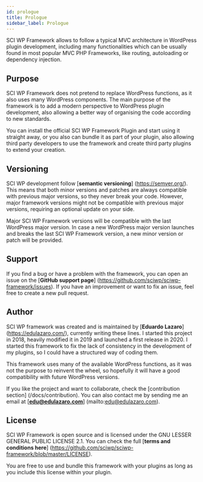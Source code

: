 ```yaml
---
id: prologue
title: Prologue
sidebar_label: Prologue
---
```


SCI WP Framework allows to follow a typical MVC architecture in WordPress plugin development, including many functionalities which can be usually found in most popular MVC PHP Frameworks, like routing, autoloading or dependency injection.

## Purpose

SCI WP Framework does not pretend to replace WordPress functions, as it also uses many WordPress components. The main purpose of the framework is to add a modern perspective to WordPress plugin development, also allowing a better way of organising the code according to new standards.

You can install the official SCI WP Framework Plugin and start using it straight away, or you also can bundle it as part of your plugin, also allowing third party developers to use the framework and create third party plugins to extend your creation.


## Versioning

SCI WP development follow [**semantic versioning**] (https://semver.org/). This means that both minor versions and patches are always compatible with previous major versions, so they never break your code. However, major framework versions might not be compatible with previous major versions, requiring an optional update on your side.

Major SCI WP Framework versions will be compatible with the last WordPress major version. In case a new WordPress major version launches and breaks the last SCI WP Framework version, a new minor version or patch will be provided.


## Support

If you find a bug or have a problem with the framework, you can open an issue on the [**GitHub support page**] (https://github.com/sciwp/sciwp-framework/issues). If you have an improvement or want to fix an issue, feel free to create a new pull request.

## Author

SCI WP framework was created and is maintained by [**Eduardo Lazaro**] (https://edulazaro.com/), currently writing these lines. I started this project in 2018, heavily modified it in 2019 and launched a first release in 2020. I started this framework to fix the lack of consistency in the development of my plugins, so I could have a structured way of coding them.

This framework uses many of the available WordPress functions, as it was not the purpose to reinvent the wheel, so hopefully it will have a good compatibility with future WordPress versions.

If you like the project and want to collaborate, check the [contribution section] (/docs/contribution). You can also contact me by sending me an email at [**edu@edulazaro.com**] (mailto:edu@edulazaro.com).

## License

SCI WP Framework is open source and is licensed under the GNU LESSER GENERAL PUBLIC LICENSE 2.1. You can check the full [**terms and conditions here**] (https://github.com/sciwp/sciwp-framework/blob/master/LICENSE).

You are free to use and bundle this framework with your plugins as long as you include this license within your plugin.